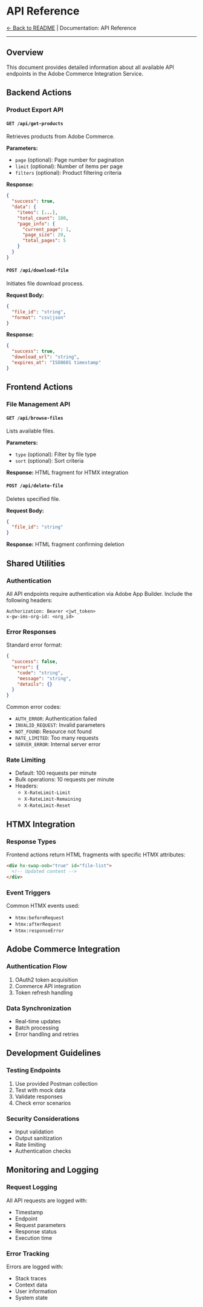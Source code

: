 # API Reference

[← Back to README](../README.md) | Documentation: API Reference

---

## Overview

This document provides detailed information about all available API endpoints in the Adobe Commerce Integration Service.

## Backend Actions

### Product Export API

#### `GET /api/get-products`
Retrieves products from Adobe Commerce.

**Parameters:**
- `page` (optional): Page number for pagination
- `limit` (optional): Number of items per page
- `filters` (optional): Product filtering criteria

**Response:**
```json
{
  "success": true,
  "data": {
    "items": [...],
    "total_count": 100,
    "page_info": {
      "current_page": 1,
      "page_size": 20,
      "total_pages": 5
    }
  }
}
```

#### `POST /api/download-file`
Initiates file download process.

**Request Body:**
```json
{
  "file_id": "string",
  "format": "csv|json"
}
```

**Response:**
```json
{
  "success": true,
  "download_url": "string",
  "expires_at": "ISO8601 timestamp"
}
```

## Frontend Actions

### File Management API

#### `GET /api/browse-files`
Lists available files.

**Parameters:**
- `type` (optional): Filter by file type
- `sort` (optional): Sort criteria

**Response:** HTML fragment for HTMX integration

#### `POST /api/delete-file`
Deletes specified file.

**Request Body:**
```json
{
  "file_id": "string"
}
```

**Response:** HTML fragment confirming deletion

## Shared Utilities

### Authentication

All API endpoints require authentication via Adobe App Builder. Include the following headers:

```
Authorization: Bearer <jwt_token>
x-gw-ims-org-id: <org_id>
```

### Error Responses

Standard error format:
```json
{
  "success": false,
  "error": {
    "code": "string",
    "message": "string",
    "details": {}
  }
}
```

Common error codes:
- `AUTH_ERROR`: Authentication failed
- `INVALID_REQUEST`: Invalid parameters
- `NOT_FOUND`: Resource not found
- `RATE_LIMITED`: Too many requests
- `SERVER_ERROR`: Internal server error

### Rate Limiting

- Default: 100 requests per minute
- Bulk operations: 10 requests per minute
- Headers:
  - `X-RateLimit-Limit`
  - `X-RateLimit-Remaining`
  - `X-RateLimit-Reset`

## HTMX Integration

### Response Types

Frontend actions return HTML fragments with specific HTMX attributes:

```html
<div hx-swap-oob="true" id="file-list">
  <!-- Updated content -->
</div>
```

### Event Triggers

Common HTMX events used:
- `htmx:beforeRequest`
- `htmx:afterRequest`
- `htmx:responseError`

## Adobe Commerce Integration

### Authentication Flow

1. OAuth2 token acquisition
2. Commerce API integration
3. Token refresh handling

### Data Synchronization

- Real-time updates
- Batch processing
- Error handling and retries

## Development Guidelines

### Testing Endpoints

1. Use provided Postman collection
2. Test with mock data
3. Validate responses
4. Check error scenarios

### Security Considerations

- Input validation
- Output sanitization
- Rate limiting
- Authentication checks

## Monitoring and Logging

### Request Logging

All API requests are logged with:
- Timestamp
- Endpoint
- Request parameters
- Response status
- Execution time

### Error Tracking

Errors are logged with:
- Stack traces
- Context data
- User information
- System state 